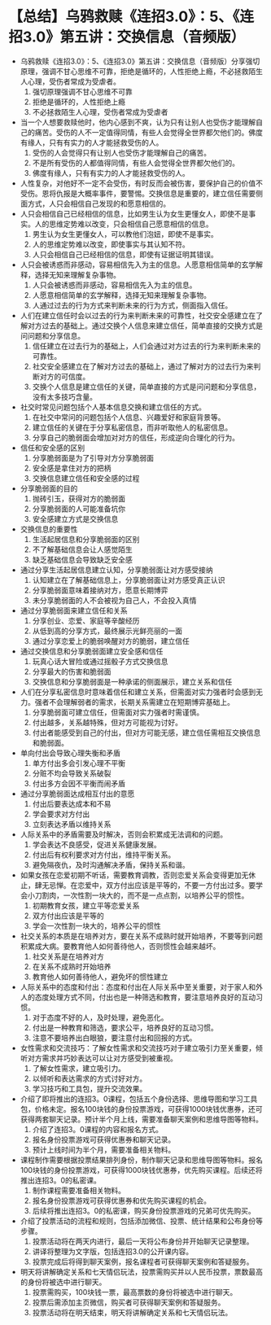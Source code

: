 # 【总结】乌鸦救赎《连招3.0》：5、《连招3.0》第五讲：交换信息（音频版）

-   乌鸦救赎《连招3.0》：5、《连招3.0》第五讲：交换信息（音频版）分享强切原理，强调不甘心思维不可靠，拒绝是循环的，人性拒绝上瘾，不必拯救陌生人心理，受伤者常成为受虐者。
    1.  强切原理强调不甘心思维不可靠
    2.  拒绝是循环的，人性拒绝上瘾
    3.  不必拯救陌生人心理，受伤者常成为受虐者
-   当一个人想要救赎他时，他内心感到不爽，认为只有让别人也受伤才能理解自己的痛苦。受伤的人不一定值得同情，有些人会觉得全世界都欠他们的。佛度有缘人，只有有实力的人才能拯救受伤的人。
    1.  受伤的人会觉得只有让别人也受伤才能理解自己的痛苦。
    2.  不是所有受伤的人都值得同情，有些人会觉得全世界都欠他们的。
    3.  佛度有缘人，只有有实力的人才能拯救受伤的人。
-   人性复杂，对他好不一定不会受伤，有时反而会被伤害，要保护自己的价值不受伤。恩将仇报是大概率事件，要警惕。交换信息是重要的，建立信任需要侧面方式，人只会相信自己发现的和愿意相信的。
-   人只会相信自己已经相信的信息，比如男生认为女生更懂女人，即使不是事实。人的思维定势难以改变，只会相信自己愿意相信的信息。
    1.  男生认为女生更懂女人，可以教他们泡妞，即使不是事实。
    2.  人的思维定势难以改变，即使事实与其认知不符。
    3.  人只会相信自己已经相信的信息，即使有证据证明其错误。
-   人只会被诱惑而非感动，容易相信先入为主的信息。人愿意相信简单的玄学解释，选择无知来理解复杂事物。
    1.  人只会被诱惑而非感动，容易相信先入为主的信息。
    2.  人愿意相信简单的玄学解释，选择无知来理解复杂事物。
    3.  人通过过去的行为方式来判断未来的行为方式，侧面指入信任。
-   人们在建立信任时会以过去的行为来判断未来的可靠性，社交安全感建立在了解对方过去的基础上。通过交换个人信息来建立信任，简单直接的交换方式是问问题和分享信息。
    1.  信任建立在过去行为的基础上，人们会通过对方过去的行为来判断未来的可靠性。
    2.  社交安全感建立在了解对方过去的基础上，通过了解对方的过去行为来判断对方的可信度。
    3.  交换个人信息是建立信任的关键，简单直接的方式是问问题和分享信息，没有太多技巧含量。
-   社交时常见问题包括个人基本信息交换和建立信任的方式。
    1.  在社交中常问的问题包括个人信息、兴趣爱好和家庭背景等。
    2.  建立信任的关键在于分享私密信息，而非听取他人的私密信息。
    3.  分享自己的脆弱面会增加对对方的信任，形成逆向合理化的行为。
-   信任和安全感的区别
    1.  分享脆弱面是为了引导对方分享脆弱面
    2.  安全感是拿住对方的把柄
    3.  交换信息建立信任和安全感的过程
-   分享脆弱面的目的
    1.  抛砖引玉，获得对方的脆弱面
    2.  分享脆弱面的人可能准备坑你
    3.  安全感建立方式是交换信息
-   交换信息的重要性
    1.  生活起居信息和分享脆弱面的区别
    2.  不了解基础信息会让人感觉陌生
    3.  缺乏基础信息会导致缺乏安全感
-   通过分享生活起居信息建立认知，分享脆弱面让对方感受接纳
    1.  认知建立在了解基础信息上，分享脆弱面让对方感受真正认识
    2.  分享脆弱面意味着接纳对方，愿意长期博弈
    3.  未分享脆弱面的人不会被视为自己人，不会投入真情
-   通过分享脆弱面来建立信任和关系
    1.  分享创业、恋爱、家庭等辛酸经历
    2.  从低到高的分享方式，最终展示光鲜亮丽的一面
    3.  通过分享恋爱上的脆弱唤醒对方的脆弱，建立信任
-   通过交换信息和分享脆弱面建立安全感和信任
    1.  玩真心话大冒险或通过摇骰子方式交换信息
    2.  分享最大的伤害和脆弱面
    3.  交换信息和分享脆弱面是一种承诺的侧面展示，建立关系和信任
-   人们在分享私密信息时意味着信任和建立关系，但需面对实力强者时会感到无力。强者不会理解弱者的需求，长期关系需建立在短期博弈基础上。
    1.  分享脆弱面可建立信任，但需面对实力强者时需谨慎。
    2.  付出越多，关系越特殊，但对方可能视为讨好。
    3.  付出者能感受到自己的付出，但对方可能无感，建立信任需相互交换信息和脆弱面。
-   单向付出会导致心理失衡和矛盾
    1.  单方付出多会引发心理不平衡
    2.  分赃不均会导致关系破裂
    3.  付出多方会因不平衡而闹矛盾
-   通过分享脆弱面达成相互付出的意愿
    1.  付出后要表达成本和不易
    2.  学会要求对方付出
    3.  立刻表达矛盾以维持关系
-   人际关系中的矛盾需要及时解决，否则会积累成无法调和的问题。
    1.  学会表达不良感受，促进关系健康发展。
    2.  付出后有权利要求对方付出，维持平衡关系。
    3.  避免隔夜仇，及时沟通解决矛盾，保持关系和谐。
-   如果女孩在恋爱初期不听话，需要教育调教，否则恋爱关系会变得更加无休止，肆无忌惮。在恋爱中，双方付出应该是平等的，不要一方付出过多。要学会小刀割肉，一次性割一块大的，而不是一点点割，以培养公平的惯性。
    1.  初期教育女孩，建立平等恋爱关系
    2.  双方付出应该是平等的
    3.  学会一次性割一块大的，培养公平的惯性
-   社交关系的本质是在培养对方，要在关系不成熟时就开始培养，不要等到问题积累成大病。要教育他人如何善待他人，否则惯性会越来越坏。
    1.  社交关系是在培养对方
    2.  在关系不成熟时开始培养
    3.  教育他人如何善待他人，避免坏的惯性建立
-   人际关系中的态度和付出：态度和付出在人际关系中至关重要，对于家人和外人的态度处理方式不同，付出也是一种筛选和教育，要注意培养良好的互动习惯。
    1.  对于态度不好的人，及时处理，避免恶化。
    2.  付出是一种教育和筛选，要求公平，培养良好的互动习惯。
    3.  注意不要培养出白眼狼，要注意付出和回报的方式。
-   女性需求和交流技巧：了解女性需求和交流技巧对于建立吸引力至关重要，倾听对方需求并巧妙表达可以让对方感受到被重视。
    1.  了解女性需求，建立吸引力。
    2.  以倾听和表达需求的方式讨好对方。
    3.  学习技巧和工具包，提升交流效果。
-   介绍了即将推出的连招3。0课程，包括五个身份选择、思维导图和学习工具包，价格未定。报名100块钱的身份投票游戏，可获得1000块钱优惠券，还可获得两套聊天记录。预计半个月上线，需要准备聊天案例和思维导图等物料。
    1.  介绍了连招3。0课程的内容和报名方式。
    2.  报名身份投票游戏可获得优惠券和聊天记录。
    3.  预计上线时间为半个月，需要准备相关物料。
-   课程制作需要根据投票结果排列身份，制作聊天记录和思维导图等物料。报名100块钱的身份投票游戏，可获得1000块钱优惠券，优先购买课程。后续还将推出连招3。0的私密课。
    1.  制作课程需要准备相关物料。
    2.  报名身份投票游戏可获得优惠券和优先购买课程的机会。
    3.  后续将推出连招3。0的私密课，购买身份投票游戏的兄弟可优先购买。
-   介绍了投票活动的流程和规则，包括添加微信、投票、统计结果和公布身份等步骤。
    1.  投票活动将在两天内进行，最后一天将公布身份并开始聊天记录整理。
    2.  讲译将整理为文字版，包括连招3.0的公开课内容。
    3.  投票完成后将得到聊天案例，报名课程者可获得聊天案例和答疑服务。
-   明天将讲解确定关系和七天情侣玩法，投票需购买并以人民币投票，票数最高的身份将被选中进行聊天。
    1.  投票需购买，100块钱一票，最高票数的身份将被选中进行聊天。
    2.  投票后需添加主页微信，购买者可获得聊天案例和答疑服务。
    3.  投票活动将在明天结束，明天将讲解确定关系和七天情侣玩法。